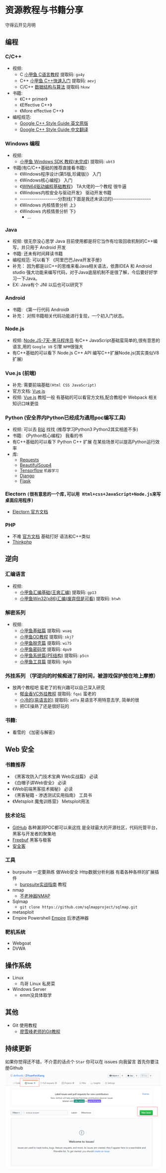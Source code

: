 # 资源教程与书籍分享
守得云开见月明
## 编程
### C/C++
* 视频: 
    + C [小甲鱼 C语言教程](https://pan.baidu.com/s/1tbV6eHBAVAOVBgcg5YJC2Q) 提取码: `gx4y`
    + C++ [小甲鱼 C++快速入门](https://pan.baidu.com/s/1qmFrB8IoEalbEQXKmWcy4g)  提取码: `aevj`
    + C/C++ [数据结构与算法](https://pan.baidu.com/s/1nw8pFsWBrHJs20de1r1ing) 提取码 `hkxw`
* 书籍:
    + 《C++ primer》
    + 《Effective C++》
    + 《More effective C++》
* 编程规范:
    + [Google C++ Style Guide 英文原版](https://google.github.io/styleguide/cppguide.html) 
    + [Google C++ Style Guide 中文翻译](https://google.github.io/styleguide/cppguide.html)
### Windows 编程
* 视频: 
    + [小甲鱼 Windows SDK 教程(未完成)](https://pan.baidu.com/s/1pngM3TLC-e0QQ1P3N13Vsw) 提取码: `ubt3`
* 书籍(有C/C++基础的推荐直接看书籍):
    + 《Windows程序设计(第5版,珍藏版)》 入门
    + 《Windows核心编程》 入门
    + 《[WIN64驱动编程基础教程](http://www.m5home.com/bbs/thread-7971-1-1.html)》 TA大佬的一个教程 很牛逼
    + 《Windows内核安全与驱动开发》 驱动开发书籍
    + -------------------分割线(下面是我还未读过的)-------------------
    + 《Windows 内核情景分析 上》
    + 《Windows 内核情景分析 下》
        - ...
### Java
* 视频: 很无奈没心思学 Java 目前使用都是将它当作有垃圾回收机制的C++编写，并只用于 Android 开发
* 书籍: 还未有时间拜读书籍
* 编程规范: 可以看下 《阿里巴巴Java开发手册》 
* 补充： 因为都是以C++的思维来看Java相关语法，依靠IDEA 和 Android studio 强大功能来编写代码，对于Java底层机制不是很了解，今后要好好学习一下Java。
* EX: Java有个 JNI 以后也可以研究下
### Android
* 书籍: 《第一行代码 Android》 
* 补充： 对照书籍相关代码功能进行复现，一个初入门状态。
### Node.js
* 视频: [Node.JS-7天-黑马程序员](https://www.bilibili.com/video/av27670326?from=search&seid=9851942222937173995) 有C++ JavaScript基础蛮简单的,很有意思的语言,用的 `Google V8` 引擎 `NPM`很强大
* 有C++基础的可以看下 Node.js C++ API 编写C++扩展Node.js(其实类似V8扩展)
### Vue.js (前端)
* 补充: 需要前端基础`(Html CSS JavaScript)`
* 官方文档: [Vue.js](https://cn.vuejs.org/v2/guide/)
* 视频: [Vue.js](https://www.bilibili.com/video/av24826984?from=search&seid=4226900069019711864) 教程一般 有基础的可以看官方文档,配合教程中 Webpack 相关知识口味更佳
### Python (安全界内Python已经成为通用poc编写工具)
* 视频: 可以去 [B站](https://www.bilibili.com) 找找 (推荐学习Python3 Python2其实相差不多)
* 书籍: 《Python核心编程》 我看的书
* 有C++基础的可以看下 Python C++ 扩展 在某些场景可以提高Python运行效率
* 库:
    + [Requests](http://docs.python-requests.org/zh_CN/latest/user/quickstart.html)
    + [BeautifulSoup4](https://beautifulsoup.readthedocs.io/zh_CN/v4.4.0/)
    + [Tensorflow](https://tensorflow.google.cn/) `机器学习`
    + [Django](https://www.djangoproject.com/)
    + [Flask](http://docs.jinkan.org/docs/flask/)
### Electorn `(很有意思的一个库,可以用 Html+css+JavaScript+Node.js来写桌面应用程序)`
* [Electorn 官方文档](http://electronjs.org/docs)
### PHP
* 不难 [官方文档](http://php.net/manual/zh/) 基础打好 语法和C++类似
* [Thinkphp](http://www.thinkphp.cn/)

## 逆向
### 汇编语言
* 视频:
    + [小甲鱼汇编基础(王爽汇编)](https://pan.baidu.com/s/1t3wV4GNlHurn5yXpU2ItEA) 提取码: `gp13`
    + [小甲鱼Win32(x86)汇编(废弃但是可看)](https://pan.baidu.com/s/1UuhM9eM4TH0KRzIleHmFHw) 提取码: `btwh`
### 解密系列
* 视频:
    + [小甲鱼基础篇](https://pan.baidu.com/s/1yexO-tEMKdAb2ylBS6m9mQ) 提取码: `wuaq`
    + [小甲鱼OD教程](https://pan.baidu.com/s/1gIjAKxbS-vLg_rgTKGk5dA) 提取码: `skj7`
    + [小甲鱼脱壳篇](https://pan.baidu.com/s/1SCCf6ll5f5lRDTSu-BgaQg) 提取码: `wi75`
    + [小甲鱼密码学](https://pan.baidu.com/s/1-MR0yI0r20n8o4CvmzBjcw) 提取码: `4pu9`
    + [小甲鱼系统篇(PE结构)](https://pan.baidu.com/s/1cj6LU6xwfa5BecjBZUTkZw) 提取码: `p5cn`
    + [小甲鱼工具篇](https://pan.baidu.com/s/1lUjUgRulOE2c3HhNlxKxDQ) 提取码: `9gkb`
### 外挂系列 （学逆向的时候痴迷了段时间，被游戏保护按在地上摩擦）
* 放两个教程吧 蛮老了的有兴趣可以自己深入研究
    + [郁金香VC外挂教程](https://pan.baidu.com/s/1OuPeVTL0vDY8lJT4OWOSKw) 提取码: `fqai` 蛮老的
    + [小冷的(易语言的)](https://pan.baidu.com/s/1fVWSNsu_kodW8WfTUSaM4w) 提取码: `xd7a` 易语言不用特意去学, 简单的很
    + 把CE操熟了还是很好玩的
### 书籍:
* 看雪的 《加密与解密》

## Web 安全
### 书籍推荐
* 《黑客攻防入门技术宝典 Web实战篇》 必读
* 《白帽子讲Web安全》 必读
* 《Web前端黑客技术揭秘》 必读
* 《黑客秘籍 - 渗透测试实用指南》 工具书
* 《Metsploit 魔鬼训练营》 Metsploit用法
### 技术论坛
* [GitHub](https://github.com/) 各种漏洞POC都可以来这找 是全球最大的开源社区，代码托管平台，黑客与开发者的聚集地
* [Freebuf](https://www.freebuf.com/) 黑客与极客
* [安全客](https://anquanke.com)
### 工具
* burpsuite 一定要熟练 做Web安全 Http数据分析利器 有着各种各样的扩展插件
    * [burpsuite实战指南](https://t0data.gitbooks.io/burpsuite/content/) 教程
* nmap
    * [不老神器NMAP](https://www.freebuf.com/news/141607.html)
* Sqlmap
    * `git clone https://github.com/sqlmapproject/sqlmap.git`
* metasploit
* Empire Powershell [Empire](http://www.powershellempire.com/) 后渗透神器
### 靶机系统
* Webgoat
* DVWA
## 操作系统
* Linux
    + 鸟哥 Linux 私房菜
* Windows Server
    + emm没具体取学
## 其他
* Git 使用教程
    - [廖雪峰老师的Git教程](https://www.liaoxuefeng.com/wiki/0013739516305929606dd18361248578c67b8067c8c017b000)

## 持续更新
如果你觉得还不错，不介意的话点个 `Star`
你可以在 issues 向我留言 首先你要注册Github
![](img/liuyan.png)
